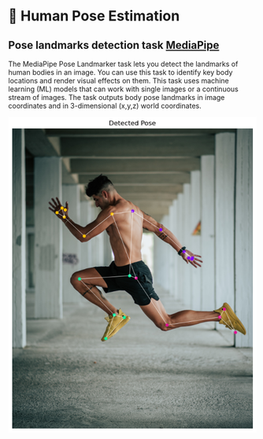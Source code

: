 # 🤸 Human Pose Estimation


## Pose landmarks detection task [MediaPipe](https://developers.google.com/mediapipe)

The MediaPipe Pose Landmarker task lets you detect the landmarks of human bodies in an image. You can use this task to identify key body locations and render visual effects on them. This task uses machine learning (ML) models that can work with single images or a continuous stream of images. The task outputs body pose landmarks in image coordinates and in 3-dimensional (x,y,z) world coordinates.

![Pose Estimation](https://github.com/pilarcode/human_pose_estimation/blob/main/docs/output.png)
